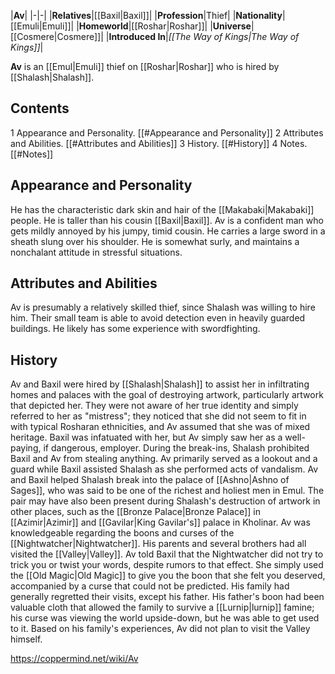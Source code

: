 |**Av**|
|-|-|
|**Relatives**|[[Baxil\|Baxil]]|
|**Profession**|Thief|
|**Nationality**|[[Emuli\|Emuli]]|
|**Homeworld**|[[Roshar\|Roshar]]|
|**Universe**|[[Cosmere\|Cosmere]]|
|**Introduced In**|*[[The Way of Kings\|The Way of Kings]]*|

**Av** is an [[Emul\|Emuli]] thief on [[Roshar\|Roshar]] who is hired by [[Shalash\|Shalash]].

## Contents

1 Appearance and Personality. [[#Appearance and Personality]] 
2 Attributes and Abilities. [[#Attributes and Abilities]] 
3 History. [[#History]] 
4 Notes. [[#Notes]] 


## Appearance and Personality
He has the characteristic dark skin and hair of the [[Makabaki\|Makabaki]] people. He is taller than his cousin [[Baxil\|Baxil]].
Av is a confident man who gets mildly annoyed by his jumpy, timid cousin. He carries a large sword in a sheath slung over his shoulder. He is somewhat surly, and maintains a nonchalant attitude in stressful situations.

## Attributes and Abilities
Av is presumably a relatively skilled thief, since Shalash was willing to hire him. Their small team is able to avoid detection even in heavily guarded buildings. He likely has some experience with swordfighting.

## History
Av and Baxil were hired by [[Shalash\|Shalash]] to assist her in infiltrating homes and palaces with the goal of destroying artwork, particularly artwork that depicted her. They were not aware of her true identity and simply referred to her as "mistress"; they noticed that she did not seem to fit in with typical Rosharan ethnicities, and Av assumed that she was of mixed heritage. Baxil was infatuated with her, but Av simply saw her as a well-paying, if dangerous, employer.
During the break-ins, Shalash prohibited Baxil and Av from stealing anything. Av primarily served as a lookout and a guard while Baxil assisted Shalash as she performed acts of vandalism. Av and Baxil helped Shalash break into the palace of [[Ashno\|Ashno of Sages]], who was said to be one of the richest and holiest men in Emul. The pair may have also been present during Shalash's destruction of artwork in other places, such as the [[Bronze Palace\|Bronze Palace]] in [[Azimir\|Azimir]] and [[Gavilar\|King Gavilar's]] palace in Kholinar.
Av was knowledgeable regarding the boons and curses of the [[Nightwatcher\|Nightwatcher]]. His parents and several brothers had all visited the [[Valley\|Valley]]. Av told Baxil that the Nightwatcher did not try to trick you or twist your words, despite rumors to that effect. She simply used the [[Old Magic\|Old Magic]] to give you the boon that she felt you deserved, accompanied by a curse that could not be predicted. His family had generally regretted their visits, except his father. His father's boon had been valuable cloth that allowed the family to survive a [[Lurnip\|lurnip]] famine; his curse was viewing the world upside-down, but he was able to get used to it. Based on his family's experiences, Av did not plan to visit the Valley himself.



https://coppermind.net/wiki/Av